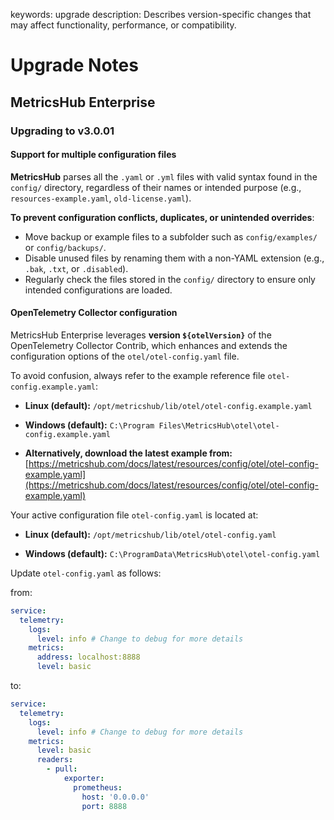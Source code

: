 keywords: upgrade
description: Describes version-specific changes that may affect functionality, performance, or compatibility.

# Upgrade Notes

<!-- MACRO{toc|fromDepth=1|toDepth=2|id=toc} -->

## MetricsHub Enterprise

### Upgrading to v3.0.01

#### Support for multiple configuration files

**MetricsHub** parses all the `.yaml` or `.yml` files with valid syntax found in the `config/` directory, regardless of their names or intended purpose (e.g., `resources-example.yaml`, `old-license.yaml`).

**To prevent configuration conflicts, duplicates, or unintended overrides**:

* Move backup or example files to a subfolder such as `config/examples/` or `config/backups/`.
* Disable unused files by renaming them with a non-YAML extension (e.g., `.bak`, `.txt`, or `.disabled`).
* Regularly check the files stored in the `config/` directory to ensure only intended configurations are loaded.

#### OpenTelemetry Collector configuration

MetricsHub Enterprise leverages **version `${otelVersion}`** of the OpenTelemetry Collector Contrib, which enhances and extends the configuration options of the `otel/otel-config.yaml` file.

To avoid confusion, always refer to the example reference file `otel-config.example.yaml`:

* **Linux (default):**
  `/opt/metricshub/lib/otel/otel-config.example.yaml`

* **Windows (default):**
  `C:\Program Files\MetricsHub\otel\otel-config.example.yaml`

* **Alternatively, download the latest example from:**
  [https://metricshub.com/docs/latest/resources/config/otel/otel-config-example.yaml](https://metricshub.com/docs/latest/resources/config/otel/otel-config-example.yaml)

Your active configuration file `otel-config.yaml` is located at:

* **Linux (default):**
  `/opt/metricshub/lib/otel/otel-config.yaml`

* **Windows (default):**
  `C:\ProgramData\MetricsHub\otel\otel-config.yaml`

Update `otel-config.yaml` as follows:

from:

```yaml
service:
  telemetry:
    logs:
      level: info # Change to debug for more details
    metrics:
      address: localhost:8888
      level: basic
```

to:

```yaml
service:
  telemetry:
    logs:
      level: info # Change to debug for more details
    metrics:
      level: basic
      readers:
        - pull:
            exporter:
              prometheus:
                host: '0.0.0.0'
                port: 8888
```

